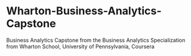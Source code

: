 # Wharton-Business-Analytics-Capstone
Business Analytics Capstone from the Business Analytics Specialization from Wharton School, University of Pennsylvania, Coursera
